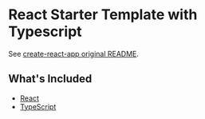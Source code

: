 # React Starter Template with Typescript

See [create-react-app original README](https://github.com/facebookincubator/create-react-app/blob/master/packages/react-scripts/template/README.md).

## What's Included

* [React](https://reactjs.org/)
* [TypeScript](http://www.typescriptlang.org)
